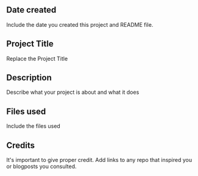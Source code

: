 ## Date created
Include the date you created this project and README file.

## Project Title
Replace the Project Title

## Description  
Describe what your project is about and what it does

## Files used  
Include the files used

## Credits  
It's important to give proper credit. Add links to any repo that inspired you or blogposts you consulted.

